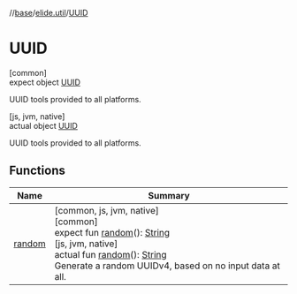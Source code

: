 //[base](../../../index.md)/[elide.util](../index.md)/[UUID](index.md)

# UUID

[common]\
expect object [UUID](index.md)

UUID tools provided to all platforms.

[js, jvm, native]\
actual object [UUID](index.md)

UUID tools provided to all platforms.

## Functions

| Name | Summary |
|---|---|
| [random](random.md) | [common, js, jvm, native]<br>[common]<br>expect fun [random](random.md)(): [String](https://kotlinlang.org/api/latest/jvm/stdlib/kotlin/-string/index.html)<br>[js, jvm, native]<br>actual fun [random](random.md)(): [String](https://kotlinlang.org/api/latest/jvm/stdlib/kotlin/-string/index.html)<br>Generate a random UUIDv4, based on no input data at all. |
